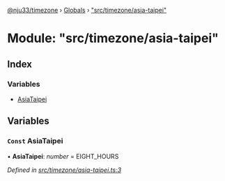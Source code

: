 [@nju33/timezone](../README.md) › [Globals](../globals.md) › ["src/timezone/asia-taipei"](_src_timezone_asia_taipei_.md)

# Module: "src/timezone/asia-taipei"

## Index

### Variables

* [AsiaTaipei](_src_timezone_asia_taipei_.md#const-asiataipei)

## Variables

### `Const` AsiaTaipei

• **AsiaTaipei**: *number* = EIGHT_HOURS

*Defined in [src/timezone/asia-taipei.ts:3](https://github.com/nju33/timezone/blob/f7057aa/src/timezone/asia-taipei.ts#L3)*
